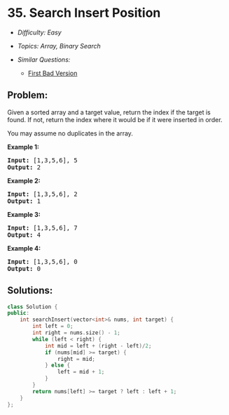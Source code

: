 # 35. Search Insert Position

* *Difficulty: Easy*

* *Topics: Array, Binary Search*

* *Similar Questions:*

  * [First Bad Version](first-bad-version.md)

## Problem:

<p>Given a sorted array and a target value, return the index if the target is found. If not, return the index where it would be if it were inserted in order.</p>

<p>You may assume no duplicates in the array.</p>

<p><strong>Example 1:</strong></p>

<pre>
<strong>Input:</strong> [1,3,5,6], 5
<strong>Output:</strong> 2
</pre>

<p><strong>Example 2:</strong></p>

<pre>
<strong>Input:</strong> [1,3,5,6], 2
<strong>Output:</strong> 1
</pre>

<p><strong>Example 3:</strong></p>

<pre>
<strong>Input:</strong> [1,3,5,6], 7
<strong>Output:</strong> 4
</pre>

<p><strong>Example 4:</strong></p>

<pre>
<strong>Input:</strong> [1,3,5,6], 0
<strong>Output:</strong> 0
</pre>

## Solutions:

```c++
class Solution {
public:
    int searchInsert(vector<int>& nums, int target) {
        int left = 0;
        int right = nums.size() - 1;
        while (left < right) {
            int mid = left + (right - left)/2;
            if (nums[mid] >= target) {
                right = mid;
            } else {
                left = mid + 1;
            }
        }
        return nums[left] >= target ? left : left + 1;
    }
};
```
